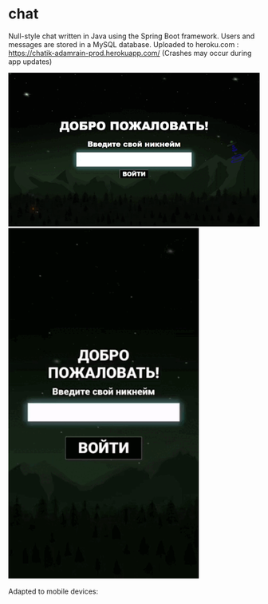 # chat

Null-style chat written in Java using the Spring Boot framework. Users and messages are stored in a MySQL database. Uploaded to heroku.com : https://chatik-adamrain-prod.herokuapp.com/ (Crashes may occur during app updates)

![Screenshot](https://github.com/AdamRain94/chat/blob/main/gif/Screenshot_gif.gif) ![Screenshot](https://github.com/AdamRain94/chat/blob/main/gif/Screenshot_gif2.gif)

Adapted to mobile devices:

